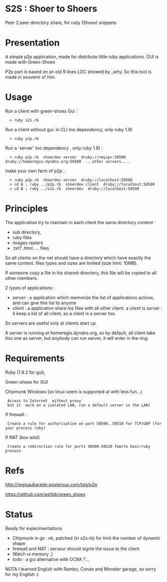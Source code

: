 S2S : Shoer to Shoers
=====================

Peer 2 peer directory share, for ruby (Shoes) snippets

Presentation
============

A simple p2p application, made for distribute little ruby applications.
GUI is made with Green-Shoes

P2p part is based on an old 9 lines LOC showed by _why.
So this tool is made in souvenir of him.


Usage
=====

Run a client with green-shoes Gui  :

```
  > ruby s2s.rb
```

Run a client without gui: in CLI (no dependency, only ruby 1.9)

```
  > ruby p2p.rb
```

Run a 'server' (no dependency , only ruby 1.9) :

```
  > ruby p2p.rb  shoerdev server  druby://<myip>:50500  druby://homeregis.dyndns.org:50500  ...other servers....
```

make your own farm of p2p :

```
  > ruby p2p.rb  shoerdev server  druby://localhost:50500  
  > cd A ; ruby ../p2p.rb  shoerdev client  druby://localhost:50500  
  > cd B ; ruby ../s2s.rb  shoerdev  druby://localhost:50500    
```

Principles
=========

The application try to maintain in each client the same directory content :

* sub directory,
* ruby files
* images rasters
* .txt? .html .... files

So all clients on the net should have a directory which have exactly the same content.
files types and sizes are limited (size limit: 10MB).

If someone copy a file in his shared-directory, this file will be copied to all other members.

2 types of applications :

* *server* : a application which memorize the list of applications actives, and can give this list to anyone
* *client* : a application share his files with all other client. 
   a *client* is *server* : it keep a list of all client, so a client is a server too.

So servers are useful only at clients start up.

A server is running at homeregis.dyndns.org, so by default, all client take this one as server,
but anybody can run server, it will enter in the ring.


Requirements
============

Ruby (1.9.2 for gui),

Green-shoes for GUI

Chipmunk Windows (so linux seem is supported ut with less fun...)

```
 Access to Internet  without proxy 
 but it  work on a isolated LAN, run a default server in the LAN)
```

If firewall :

``` 
 Create a rule for authorisation on port 50500..50510 for TCP/UDP (for your process ruby)
```

If NAT (box adsl)

```
 Create a redirection rule for ports 50500.50510 fom/to host/ruby process
```

Refs
====

http://regisaubarede.posterous.com/tag/p2p

https://github.com/ashbb/green_shoes

Status
======

Ready for experimentations 
- Chipmunk in gs : ok, patched (in s2s.rb) for limit the number of dynamic shape
- firewall and NAT : serveur should signle the issue to the client
- Watch ui memory ;)
- todo : a gui alternative with OCRA ?...


NOTA
I learned English with Rambo, Conan and Monster garage, so sorry for my English :)

